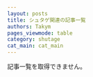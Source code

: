 ```yaml
---
layout: posts
title: シュタゲ関連の記事一覧
authors: Takym
pages_viewmode: table
category: shutage
cat_main: cat_main
---
```

記事一覧を取得できません。
